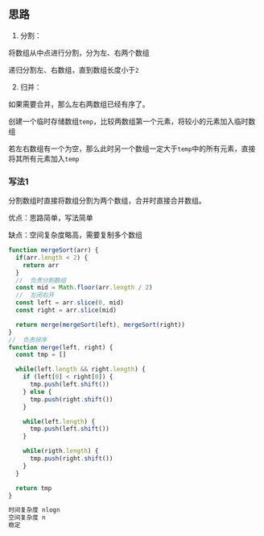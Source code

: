 ## 思路

1. 分割：

将数组从中点进行分割，分为左、右两个数组

递归分割左、右数组，直到数组长度小于`2`

2. 归并：

如果需要合并，那么左右两数组已经有序了。

创建一个临时存储数组`temp`，比较两数组第一个元素，将较小的元素加入临时数组

若左右数组有一个为空，那么此时另一个数组一定大于`temp`中的所有元素，直接将其所有元素加入`temp`

### 写法1

分割数组时直接将数组分割为两个数组，合并时直接合并数组。

优点：思路简单，写法简单

缺点：空间复杂度略高，需要复制多个数组
```js
function mergeSort(arr) {
  if(arr.length < 2) {
    return arr
  }
  //  负责分割数组
  const mid = Math.floor(arr.length / 2)
  //  左闭右开
  const left = arr.slice(0, mid)
  const right = arr.slice(mid)

  return merge(mergeSort(left), mergeSort(right))
}
//  负责排序
function merge(left, right) {
  const tmp = []

  while(left.length && right.length) {
    if (left[0] < right[0]) {
      tmp.push(left.shift())
    } else {
      tmp.push(right.shift())
    }

    while(left.length) {
      tmp.push(left.shift())
    }

    while(rigth.length) {
      tmp.push(right.shift())
    }
  }

  return tmp
}

时间复杂度 nlogn
空间复杂度 n
稳定

```

